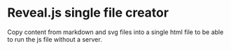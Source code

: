 # Reveal.js single file creator

Copy content from markdown and svg files into a single html file to be able to run the js file without a server.